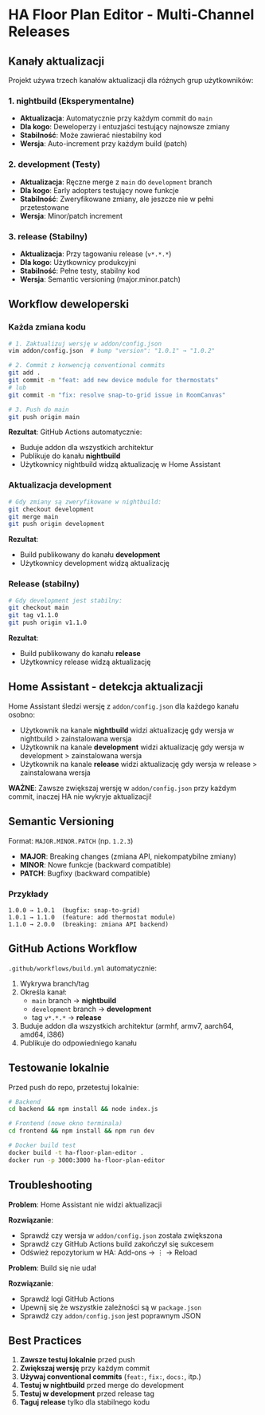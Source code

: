 # HA Floor Plan Editor - Multi-Channel Releases

## Kanały aktualizacji

Projekt używa trzech kanałów aktualizacji dla różnych grup użytkowników:

### 1. **nightbuild** (Eksperymentalne)
- **Aktualizacja**: Automatycznie przy każdym commit do `main`
- **Dla kogo**: Deweloperzy i entuzjaści testujący najnowsze zmiany
- **Stabilność**: Może zawierać niestabilny kod
- **Wersja**: Auto-increment przy każdym build (patch)

### 2. **development** (Testy)
- **Aktualizacja**: Ręczne merge z `main` do `development` branch
- **Dla kogo**: Early adopters testujący nowe funkcje
- **Stabilność**: Zweryfikowane zmiany, ale jeszcze nie w pełni przetestowane
- **Wersja**: Minor/patch increment

### 3. **release** (Stabilny)
- **Aktualizacja**: Przy tagowaniu release (`v*.*.*`)
- **Dla kogo**: Użytkownicy produkcyjni
- **Stabilność**: Pełne testy, stabilny kod
- **Wersja**: Semantic versioning (major.minor.patch)

## Workflow deweloperski

### Każda zmiana kodu

```bash
# 1. Zaktualizuj wersję w addon/config.json
vim addon/config.json  # bump "version": "1.0.1" → "1.0.2"

# 2. Commit z konwencją conventional commits
git add .
git commit -m "feat: add new device module for thermostats"
# lub
git commit -m "fix: resolve snap-to-grid issue in RoomCanvas"

# 3. Push do main
git push origin main
```

**Rezultat**: GitHub Actions automatycznie:
- Buduje addon dla wszystkich architektur
- Publikuje do kanału **nightbuild**
- Użytkownicy nightbuild widzą aktualizację w Home Assistant

### Aktualizacja development

```bash
# Gdy zmiany są zweryfikowane w nightbuild:
git checkout development
git merge main
git push origin development
```

**Rezultat**: 
- Build publikowany do kanału **development**
- Użytkownicy development widzą aktualizację

### Release (stabilny)

```bash
# Gdy development jest stabilny:
git checkout main
git tag v1.1.0
git push origin v1.1.0
```

**Rezultat**: 
- Build publikowany do kanału **release**
- Użytkownicy release widzą aktualizację

## Home Assistant - detekcja aktualizacji

Home Assistant śledzi wersję z `addon/config.json` dla każdego kanału osobno:

- Użytkownik na kanale **nightbuild** widzi aktualizację gdy wersja w nightbuild > zainstalowana wersja
- Użytkownik na kanale **development** widzi aktualizację gdy wersja w development > zainstalowana wersja
- Użytkownik na kanale **release** widzi aktualizację gdy wersja w release > zainstalowana wersja

**WAŻNE**: Zawsze zwiększaj wersję w `addon/config.json` przy każdym commit, inaczej HA nie wykryje aktualizacji!

## Semantic Versioning

Format: `MAJOR.MINOR.PATCH` (np. `1.2.3`)

- **MAJOR**: Breaking changes (zmiana API, niekompatybilne zmiany)
- **MINOR**: Nowe funkcje (backward compatible)
- **PATCH**: Bugfixy (backward compatible)

### Przykłady

```
1.0.0 → 1.0.1  (bugfix: snap-to-grid)
1.0.1 → 1.1.0  (feature: add thermostat module)
1.1.0 → 2.0.0  (breaking: zmiana API backend)
```

## GitHub Actions Workflow

`.github/workflows/build.yml` automatycznie:

1. Wykrywa branch/tag
2. Określa kanał:
   - `main` branch → **nightbuild**
   - `development` branch → **development**
   - tag `v*.*.*` → **release**
3. Buduje addon dla wszystkich architektur (armhf, armv7, aarch64, amd64, i386)
4. Publikuje do odpowiedniego kanału

## Testowanie lokalnie

Przed push do repo, przetestuj lokalnie:

```bash
# Backend
cd backend && npm install && node index.js

# Frontend (nowe okno terminala)
cd frontend && npm install && npm run dev

# Docker build test
docker build -t ha-floor-plan-editor .
docker run -p 3000:3000 ha-floor-plan-editor
```

## Troubleshooting

**Problem**: Home Assistant nie widzi aktualizacji

**Rozwiązanie**: 
- Sprawdź czy wersja w `addon/config.json` została zwiększona
- Sprawdź czy GitHub Actions build zakończył się sukcesem
- Odśwież repozytorium w HA: Add-ons → ⋮ → Reload

**Problem**: Build się nie udał

**Rozwiązanie**:
- Sprawdź logi GitHub Actions
- Upewnij się że wszystkie zależności są w `package.json`
- Sprawdź czy `addon/config.json` jest poprawnym JSON

## Best Practices

1. **Zawsze testuj lokalnie** przed push
2. **Zwiększaj wersję** przy każdym commit
3. **Używaj conventional commits** (`feat:`, `fix:`, `docs:`, itp.)
4. **Testuj w nightbuild** przed merge do development
5. **Testuj w development** przed release tag
6. **Taguj release** tylko dla stabilnego kodu
